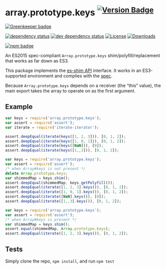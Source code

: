 # array.prototype.keys <sup>[![Version Badge][npm-version-svg]][package-url]</sup>

[![Greenkeeper badge](https://badges.greenkeeper.io/es-shims/Array.prototype.keys.svg)](https://greenkeeper.io/)

[![dependency status][deps-svg]][deps-url]
[![dev dependency status][dev-deps-svg]][dev-deps-url]
[![License][license-image]][license-url]
[![Downloads][downloads-image]][downloads-url]

[![npm badge][npm-badge-png]][package-url]

An ES2015 spec-compliant `Array.prototype.keys` shim/polyfill/replacement that works as far down as ES3.

This package implements the [es-shim API](https://github.com/es-shims/api) interface. It works in an ES3-supported environment and complies with the [spec](https://www.ecma-international.org/ecma-262/6.0/).

Because `Array.prototype.keys` depends on a receiver (the “this” value), the main export takes the array to operate on as the first argument.

## Example

```js
var keys = require('array.prototype.keys');
var assert = require('assert');
var iterate = require('iterate-iterator');

assert.deepEqual(iterate(keys([1, 2, 3])), [0, 1, 2]);
assert.deepEqual(iterate(keys([1, 0, 1])), [0, 1, 2]);
assert.deepEqual(iterate(keys([NaN])), [0]);
assert.deepEqual(iterate(keys([1,,3])), [0, 1, 2]);
```

```js
var keys = require('array.prototype.keys');
var assert = require('assert');
/* when Array#keys is not present */
delete Array.prototype.keys;
var shimmedMap = keys.shim();
assert.deepEqual(shimmedMap, keys.getPolyfill());
assert.deepEqual(iterate([1, 2, 3].keys()), [0, 1, 2]);
assert.deepEqual(iterate([1, 0, 1].keys()), [0, 1, 2]);
assert.deepEqual(iterate([NaN].keys()), [0]);
assert.deepEqual(iterate([1,,3].keys()), [0, 1, 2]);
```

```js
var keys = require('array.prototype.keys');
var assert = require('assert');
/* when Array#keys is present */
var shimmedMap = keys.shim();
assert.equal(shimmedMap, Array.prototype.keys);
assert.deepEqual(iterate([1, 2, 3].keys()), [0, 1, 2]);
```

## Tests
Simply clone the repo, `npm install`, and run `npm test`

[package-url]: https://npmjs.org/package/array.prototype.keys
[npm-version-svg]: https://versionbadg.es/es-shims/Array.prototype.keys.svg
[deps-svg]: https://david-dm.org/es-shims/Array.prototype.keys.svg
[deps-url]: https://david-dm.org/es-shims/Array.prototype.keys
[dev-deps-svg]: https://david-dm.org/es-shims/Array.prototype.keys/dev-status.svg
[dev-deps-url]: https://david-dm.org/es-shims/Array.prototype.keys#info=devDependencies
[npm-badge-png]: https://nodei.co/npm/array.prototype.keys.png?downloads=true&stars=true
[license-image]: https://img.shields.io/npm/l/array.prototype.keys.svg
[license-url]: LICENSE
[downloads-image]: https://img.shields.io/npm/dm/array.prototype.keys.svg
[downloads-url]: https://npm-stat.com/charts.html?package=array.prototype.keys
